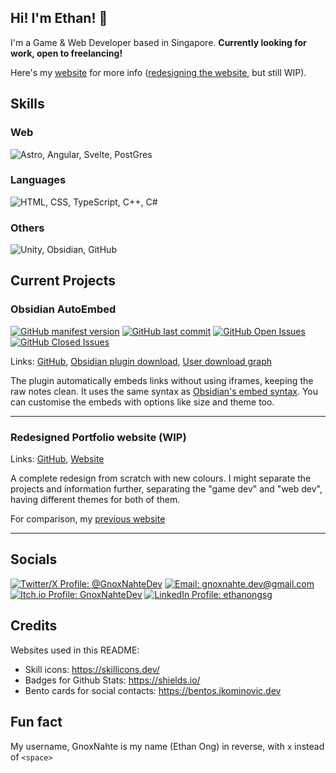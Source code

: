 ## Hi! I'm Ethan! 👋
I'm a Game & Web Developer based in Singapore. **Currently looking for work, open to freelancing!**

Here's my [website](https://gnoxnahte.com) for more info ([redesigning the website](https://gnoxnahte.dev), but still WIP).

## Skills
### Web
<img src="https://skillicons.dev/icons?i=astro,angular,svelte,postgres" title="Astro, Angular, Svelte, PostGres"/>

### Languages
<img src="https://skillicons.dev/icons?i=html,css,ts,cpp,cs" title="HTML, CSS, TypeScript, C++, C#"/>

### Others
<img src="https://skillicons.dev/icons?i=unity,obsidian,github" title="Unity, Obsidian, GitHub"/>

## Current Projects

### Obsidian AutoEmbed
[![GitHub manifest version](https://img.shields.io/github/manifest-json/v/gnoxnahte/obsidian-auto-embed)](https://github.com/GnoxNahte/obsidian-auto-embed/releases)
[![GitHub last commit](https://img.shields.io/github/last-commit/gnoxnahte/obsidian-auto-embed)](https://github.com/GnoxNahte/obsidian-auto-embed/commits/main/)
[![GitHub Open Issues](https://img.shields.io/github/issues/gnoxnahte/obsidian-auto-embed)](https://github.com/GnoxNahte/obsidian-auto-embed/issues)
[![GitHub Closed Issues](https://img.shields.io/github/issues-closed/gnoxnahte/obsidian-auto-embed)](https://github.com/GnoxNahte/obsidian-auto-embed/issues?q=is%3Aissue+is%3Aclosed)

Links: [GitHub](https://github.com/GnoxNahte/obsidian-auto-embed), [Obsidian plugin download](https://obsidian.md/plugins?id=auto-embed), [User download graph](https://nevernotmove.github.io/obsidian-stats/plugin/auto-embed)

The plugin automatically embeds links without using iframes, keeping the raw notes clean. It uses the same syntax as [Obsidian's embed syntax](https://help.obsidian.md/Editing+and+formatting/Embed+web+pages). You can customise the embeds with options like size and theme too.

<hr>

### Redesigned Portfolio website (WIP)
Links: [GitHub](https://github.com/GnoxNahte/portfolio-main), [Website](https://gnoxnahte.dev)

A complete redesign from scratch with new colours. I might separate the projects and information further, separating the "game dev" and "web dev", having different themes for both of them.

For comparison, my [previous website](https://gnoxnahte.com)

<hr>

## Socials
[![Twitter/X Profile: @GnoxNahteDev](https://bentos.jkominovic.dev/api/v1/bento-cards?url=https%3A%2F%2Fx.com%2FGnoxNahteDev&size=square)](https://x.com/GnoxNahteDev)
[![Email: gnoxnahte.dev@gmail.com](https://bentos.jkominovic.dev/api/v1/bento-cards?url=gnoxnahte.dev%40gmail.com&size=square)](mailto:gnoxnahte.dev@gmail.com)
[![Itch.io Profile: GnoxNahteDev](https://bentos.jkominovic.dev/api/v1/generic-card?icon=siItchdotio&subtitle=GnoxNahteDev&size=square)](https://gnoxnahtedev.itch.io/)
[![LinkedIn Profile: ethanongsg](https://bentos.jkominovic.dev/api/v1/bento-cards?url=https%3A%2F%2Fwww.linkedin.com%2Fin%2Fethanongsg%2F&size=square)](https://www.linkedin.com/in/ethanongsg/)

## Credits
Websites used in this README:
- Skill icons: https://skillicons.dev/
- Badges for Github Stats: https://shields.io/
- Bento cards for social contacts: https://bentos.jkominovic.dev

## Fun fact
My username, GnoxNahte is my name (Ethan Ong) in reverse, with `x` instead of `<space>`
